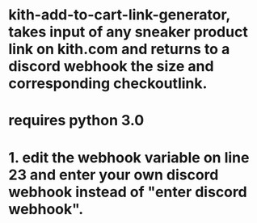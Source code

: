 # kith-add-to-cart-link-generator, takes input of any sneaker product link on kith.com and returns to a discord webhook the size and corresponding checkoutlink.
# requires python 3.0
# 1. edit the webhook variable on line 23 and enter your own discord webhook instead of "enter discord webhook".
